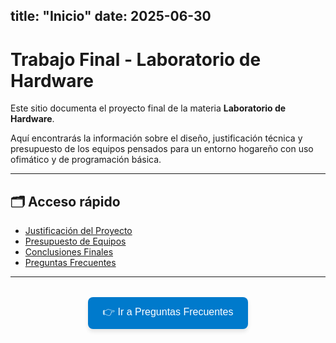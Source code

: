 title: "Inicio"
date: 2025-06-30
---


#  Trabajo Final - Laboratorio de Hardware

Este sitio documenta el proyecto final de la materia **Laboratorio de Hardware**.

 Aquí encontrarás la información sobre el diseño, justificación técnica y presupuesto de los equipos pensados para un entorno hogareño con uso ofimático y de programación básica.

---

## 🗂️ Acceso rápido

-  [Justificación del Proyecto](justificacion/)
-  [Presupuesto de Equipos](presupuesto/)
-  [Conclusiones Finales](conclusiones/)
-  [Preguntas Frecuentes](preguntas-frecuentes/)

---

<div style="text-align: center; margin-top: 2rem;">
  <a href="/preguntas-frecuentes/">
    <button style="
      padding: 12px 24px;
      background-color: #007acc;
      color: white;
      border: none;
      border-radius: 8px;
      font-size: 16px;
      cursor: pointer;
      box-shadow: 0 4px 6px rgba(0,0,0,0.1);
      transition: background-color 0.3s ease;
    " onmouseover="this.style.backgroundColor='#005fa3'" onmouseout="this.style.backgroundColor='#007acc'">
      👉 Ir a Preguntas Frecuentes
    </button>
  </a>
</div>